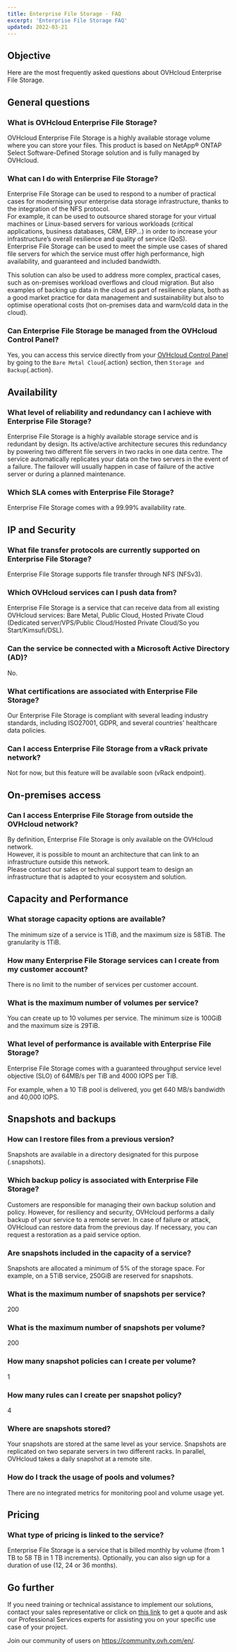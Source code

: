 ```yaml
---
title: Enterprise File Storage - FAQ
excerpt: 'Enterprise File Storage FAQ'
updated: 2022-03-21
---
```


## Objective

Here are the most frequently asked questions about OVHcloud Enterprise File Storage.

## General questions

### What is OVHcloud Enterprise File Storage?

OVHcloud Enterprise File Storage is a highly available storage volume where you can store your files. This product is based on NetApp&#174; ONTAP Select Software-Defined Storage solution and is fully managed by OVHcloud.

### What can I do with Enterprise File Storage?

Enterprise File Storage can be used to respond to a number of practical cases for modernising your enterprise data storage infrastructure, thanks to the integration of the NFS protocol.<br>
For example, it can be used to outsource shared storage for your virtual machines or Linux-based servers for various workloads (critical applications, business databases, CRM, ERP...) in order to increase your infrastructure’s overall resilience and quality of service (QoS).<br>
Enterprise File Storage can be used to meet the simple use cases of shared file servers for which the service must offer high performance, high availability, and guaranteed and included bandwidth.

This solution can also be used to address more complex, practical cases, such as on-premises workload overflows and cloud migration. But also examples of backing up data in the cloud as part of resilience plans, both as a good market practice for data management and sustainability but also to optimise operational costs (hot on-premises data and warm/cold data in the cloud).

### Can Enterprise File Storage be managed from the OVHcloud Control Panel?

Yes, you can access this service directly from your [OVHcloud Control Panel](https://www.ovh.com/auth/?action=gotomanager&from=https://www.ovh.co.uk/&ovhSubsidiary=GB) by going to the `Bare Metal Cloud`{.action} section, then `Storage and Backup`{.action}.

## Availability

### What level of reliability and redundancy can I achieve with Enterprise File Storage?

Enterprise File Storage is a highly available storage service and is redundant by design. Its active/active architecture secures this redundancy by powering two different file servers in two racks in one data centre. The service automatically replicates your data on the two servers in the event of a failure. The failover will usually happen in case of failure of the active server or during a planned maintenance.

### Which SLA comes with Enterprise File Storage?

Enterprise File Storage comes with a 99.99% availability rate.

## IP and Security

### What file transfer protocols are currently supported on Enterprise File Storage?

Enterprise File Storage supports file transfer through NFS (NFSv3).

### Which OVHcloud services can I push data from?

Enterprise File Storage is a service that can receive data from all existing OVHcloud services: Bare Metal, Public Cloud, Hosted Private Cloud (Dedicated server/VPS/Public Cloud/Hosted Private Cloud/So you Start/Kimsufi/DSL).

### Can the service be connected with a Microsoft Active Directory (AD)?

No.

### What certifications are associated with Enterprise File Storage?

Our Enterprise File Storage is compliant with several leading industry standards, including ISO27001, GDPR, and several countries' healthcare data policies.

### Can I access Enterprise File Storage from a vRack private network?

Not for now, but this feature will be available soon (vRack endpoint).

## On-premises access

### Can I access Enterprise File Storage from outside the OVHcloud network?

By definition, Enterprise File Storage is only available on the OVHcloud network.<br>
However, it is possible to mount an architecture that can link to an infrastructure outside this network.<br>
Please contact our sales or technical support team to design an infrastructure that is adapted to your ecosystem and solution. 

## Capacity and Performance

### What storage capacity options are available?

The minimum size of a service is 1TiB, and the maximum size is 58TiB. The granularity is 1TiB.

### How many Enterprise File Storage services can I create from my customer account?

There is no limit to the number of services per customer account.

### What is the maximum number of volumes per service?

You can create up to 10 volumes per service. The minimum size is 100GiB and the maximum size is 29TiB.

### What level of performance is available with Enterprise File Storage?

Enterprise File Storage comes with a guaranteed throughput service level objective (SLO) of 64MB/s per TiB and 4000 IOPS per TiB.

For example, when a 10 TiB pool is delivered, you get 640 MB/s bandwidth and 40,000 IOPS.

## Snapshots and backups

### How can I restore files from a previous version?

Snapshots are available in a directory designated for this purpose (.snapshots).

### Which backup policy is associated with Enterprise File Storage?

Customers are responsible for managing their own backup solution and policy. However, for resiliency and security, OVHcloud performs a daily backup of your service to a remote server. In case of failure or attack, OVHcloud can restore data from the previous day. If necessary, you can request a restoration as a paid service option.

### Are snapshots included in the capacity of a service?

Snapshots are allocated a minimum of 5% of the storage space. For example, on a 5TiB service, 250GiB are reserved for snapshots.

### What is the maximum number of snapshots per service?

200

### What is the maximum number of snapshots per volume?

200

### How many snapshot policies can I create per volume?

1

### How many rules can I create per snapshot policy?

4

### Where are snapshots stored?

Your snapshots are stored at the same level as your service. Snapshots are replicated on two separate servers in two different racks. In parallel, OVHcloud takes a daily snapshot at a remote site.

### How do I track the usage of pools and volumes?

There are no integrated metrics for monitoring pool and volume usage yet. 

## Pricing

### What type of pricing is linked to the service?

Enterprise File Storage is a service that is billed monthly by volume (from 1 TB to 58 TB in 1 TB increments). Optionally, you can also sign up for a duration of use (12, 24 or 36 months).

## Go further

If you need training or technical assistance to implement our solutions, contact your sales representative or click on [this link](https://www.ovhcloud.com/en-gb/professional-services/) to get a quote and ask our Professional Services experts for assisting you on your specific use case of your project.

Join our community of users on <https://community.ovh.com/en/>.
